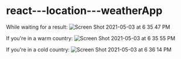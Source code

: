 # react---location---weatherApp

While waiting for a result:
![Screen Shot 2021-05-03 at 6 35 47 PM](https://user-images.githubusercontent.com/80994897/116942392-7cb3b000-ac3f-11eb-867d-78a0eae06bdf.png)

If you're in a warm country:
![Screen Shot 2021-05-03 at 6 35 55 PM](https://user-images.githubusercontent.com/80994897/116942401-81786400-ac3f-11eb-9463-fb759d93696a.png)

If you're in a cold country:
![Screen Shot 2021-05-03 at 6 36 14 PM](https://user-images.githubusercontent.com/80994897/116942402-82a99100-ac3f-11eb-827a-8a1819357dd4.png)
